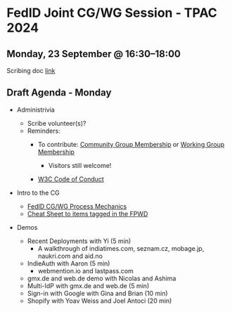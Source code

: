 # FedID Joint CG/WG Session - TPAC 2024

## Monday, 23 September @ 16:30​–​18:00
Scribing doc [link](https://docs.google.com/document/d/1_M7PS9ZRhSUGsV9QnzArNc3BA9i8A2nS0PnfcngABas/edit#bookmark=id.7h8dvgc1jylx)

## Draft Agenda - Monday
* Administrivia
   * Scribe volunteer(s)?
   * Reminders: 
     * To contribute: [Community Group Membership](https://www.w3.org/community/fed-id/) or [Working Group Membership](https://www.w3.org/groups/wg/fedid/)
        * Visitors still welcome!

     * [W3C Code of Conduct](https://www.w3.org/policies/code-of-conduct/)

* Intro to the CG
   * [FedID CG/WG Process Mechanics](https://www.w3.org/groups/wg/fedid/)
   * [Cheat Sheet to items tagged in the FPWD](https://github.com/w3c-fedid/FedCM/wiki/Status-of-FPWD%E2%80%90identified-Issues)

* Demos
   * Recent Deployments with Yi (5 min)
      * A walkthrough of indiatimes.com, seznam.cz, mobage.jp, naukri.com and aid.no
   * IndieAuth with Aaron (5 min)
      * webmention.io and lastpass.com
   * gmx.de and web.de demo with Nicolas and Ashima
   * Multi-IdP with gmx.de and web.de (5 min) 
   * Sign-in with Google with Gina and Brian (10 min)
   * Shopify with Yoav Weiss and Joel Antoci (20 min)


